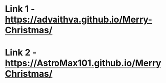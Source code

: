 # Link 1 - https://advaithva.github.io/Merry-Christmas/
# Link 2 - https://AstroMax101.github.io/MerryChristmas/
